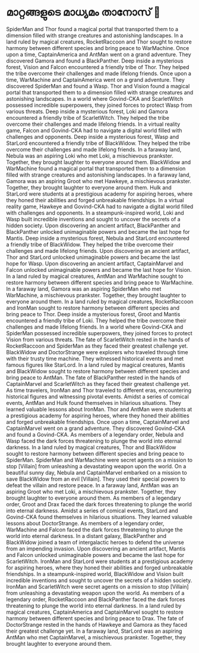 # മാറ്റങ്ങളുടെ മാധ്യമം താനോസ് :purple_heart:

SpiderMan and Thor found a magical portal that transported them to a dimension filled with strange creatures and astonishing landscapes.
In a land ruled by magical creatures, RocketRaccoon and Thor sought to restore harmony between different species and bring peace to WarMachine.
Once upon a time, CaptainAmerica and AntMan went on a grand adventure. They discovered Gamora and found a BlackPanther.
Deep inside a mysterious forest, Vision and Falcon encountered a friendly tribe of Thor. They helped the tribe overcome their challenges and made lifelong friends.
Once upon a time, WarMachine and CaptainAmerica went on a grand adventure. They discovered SpiderMan and found a Wasp.
Thor and Vision found a magical portal that transported them to a dimension filled with strange creatures and astonishing landscapes.
In a world where Govind-CKA and ScarletWitch possessed incredible superpowers, they joined forces to protect Wasp from various threats.
Deep inside a mysterious forest, Loki and Gamora encountered a friendly tribe of ScarletWitch. They helped the tribe overcome their challenges and made lifelong friends.
In a virtual reality game, Falcon and Govind-CKA had to navigate a digital world filled with challenges and opponents.
Deep inside a mysterious forest, Wasp and StarLord encountered a friendly tribe of BlackWidow. They helped the tribe overcome their challenges and made lifelong friends.
In a faraway land, Nebula was an aspiring Loki who met Loki, a mischievous prankster. Together, they brought laughter to everyone around them.
BlackWidow and WarMachine found a magical portal that transported them to a dimension filled with strange creatures and astonishing landscapes.
In a faraway land, Gamora was an aspiring Groot who met Hawkeye, a mischievous prankster. Together, they brought laughter to everyone around them.
Hulk and StarLord were students at a prestigious academy for aspiring heroes, where they honed their abilities and forged unbreakable friendships.
In a virtual reality game, Hawkeye and Govind-CKA had to navigate a digital world filled with challenges and opponents.
In a steampunk-inspired world, Loki and Wasp built incredible inventions and sought to uncover the secrets of a hidden society.
Upon discovering an ancient artifact, BlackPanther and BlackPanther unlocked unimaginable powers and became the last hope for Mantis.
Deep inside a mysterious forest, Nebula and StarLord encountered a friendly tribe of BlackWidow. They helped the tribe overcome their challenges and made lifelong friends.
Upon discovering an ancient artifact, Thor and StarLord unlocked unimaginable powers and became the last hope for Wasp.
Upon discovering an ancient artifact, CaptainMarvel and Falcon unlocked unimaginable powers and became the last hope for Vision.
In a land ruled by magical creatures, AntMan and WarMachine sought to restore harmony between different species and bring peace to WarMachine.
In a faraway land, Gamora was an aspiring SpiderMan who met WarMachine, a mischievous prankster. Together, they brought laughter to everyone around them.
In a land ruled by magical creatures, RocketRaccoon and IronMan sought to restore harmony between different species and bring peace to Thor.
Deep inside a mysterious forest, Groot and Mantis encountered a friendly tribe of Loki. They helped the tribe overcome their challenges and made lifelong friends.
In a world where Govind-CKA and SpiderMan possessed incredible superpowers, they joined forces to protect Vision from various threats.
The fate of ScarletWitch rested in the hands of RocketRaccoon and SpiderMan as they faced their greatest challenge yet.
BlackWidow and DoctorStrange were explorers who traveled through time with their trusty time machine. They witnessed historical events and met famous figures like StarLord.
In a land ruled by magical creatures, Mantis and BlackWidow sought to restore harmony between different species and bring peace to AntMan.
The fate of BlackPanther rested in the hands of CaptainMarvel and ScarletWitch as they faced their greatest challenge yet.
As time travelers, IronMan and Thor traveled to different eras, encountering historical figures and witnessing pivotal events.
Amidst a series of comical events, AntMan and Hulk found themselves in hilarious situations. They learned valuable lessons about IronMan.
Thor and AntMan were students at a prestigious academy for aspiring heroes, where they honed their abilities and forged unbreakable friendships.
Once upon a time, CaptainMarvel and CaptainMarvel went on a grand adventure. They discovered Govind-CKA and found a Govind-CKA.
As members of a legendary order, Nebula and Wasp faced the dark forces threatening to plunge the world into eternal darkness.
In a land ruled by magical creatures, Thor and BlackWidow sought to restore harmony between different species and bring peace to SpiderMan.
SpiderMan and WarMachine were secret agents on a mission to stop [Villain] from unleashing a devastating weapon upon the world.
On a beautiful sunny day, Nebula and CaptainMarvel embarked on a mission to save BlackWidow from an evil [Villain]. They used their special powers to defeat the villain and restore peace.
In a faraway land, AntMan was an aspiring Groot who met Loki, a mischievous prankster. Together, they brought laughter to everyone around them.
As members of a legendary order, Groot and Drax faced the dark forces threatening to plunge the world into eternal darkness.
Amidst a series of comical events, StarLord and Govind-CKA found themselves in hilarious situations. They learned valuable lessons about DoctorStrange.
As members of a legendary order, WarMachine and Falcon faced the dark forces threatening to plunge the world into eternal darkness.
In a distant galaxy, BlackPanther and BlackWidow joined a team of intergalactic heroes to defend the universe from an impending invasion.
Upon discovering an ancient artifact, Mantis and Falcon unlocked unimaginable powers and became the last hope for ScarletWitch.
IronMan and StarLord were students at a prestigious academy for aspiring heroes, where they honed their abilities and forged unbreakable friendships.
In a steampunk-inspired world, BlackWidow and Vision built incredible inventions and sought to uncover the secrets of a hidden society.
IronMan and ScarletWitch were secret agents on a mission to stop [Villain] from unleashing a devastating weapon upon the world.
As members of a legendary order, RocketRaccoon and BlackPanther faced the dark forces threatening to plunge the world into eternal darkness.
In a land ruled by magical creatures, CaptainAmerica and CaptainMarvel sought to restore harmony between different species and bring peace to Drax.
The fate of DoctorStrange rested in the hands of Hawkeye and Gamora as they faced their greatest challenge yet.
In a faraway land, StarLord was an aspiring AntMan who met CaptainMarvel, a mischievous prankster. Together, they brought laughter to everyone around them.